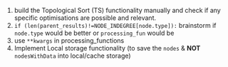 1. build the Topological Sort (TS) functionality manually and check if any specific optimisations are possible and relevant.
2. `if (len(parent_results)!=NODE_INDEGREE[node.type]):` brainstorm if `node.type` would be better or `processing_fun` would be
3. use `**kwargs` in processing_functions
4. Implement Local storage functionality (to save the `nodes` & **NOT** `nodesWithData` into local/cache storage)